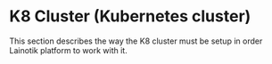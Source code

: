 # K8 Cluster (Kubernetes cluster)

This section describes the way the K8 cluster must be setup in order Lainotik platform to work with it.
